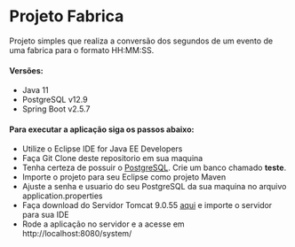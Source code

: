 # Projeto Fabrica
Projeto simples que realiza a conversão dos segundos de um evento de uma fabrica para o formato HH:MM:SS.

<h4>Versões:</h4>
<ul>
	<li>Java 11</li>
	<li>PostgreSQL v12.9</li>
	<li>Spring Boot v2.5.7</li>
</ul>

<h4>Para executar a aplicação siga os passos abaixo:</h4>

<ul>
  <li>Utilize o Eclipse IDE for Java EE Developers</a></li>
  <li>Faça Git Clone deste repositorio em sua maquina</li>
  <li>Tenha certeza de possuir o <a href="https://www.postgresql.org/">PostgreSQL</a>. Crie um banco chamado <b>teste</b>.</li>
  <li>Importe o projeto para seu Eclipse como projeto Maven</li> 
  <li>Ajuste a senha e usuario do seu PostgreSQL da sua maquina no arquivo application.properties</li>
  <li>Faça download do Servidor Tomcat 9.0.55 <a href="https://tomcat.apache.org/download-90.cgi">aqui</a> e importe o servidor para sua IDE</li>
  <li>Rode a aplicação no servidor e a acesse em http://localhost:8080/system/</li>
</ul>
